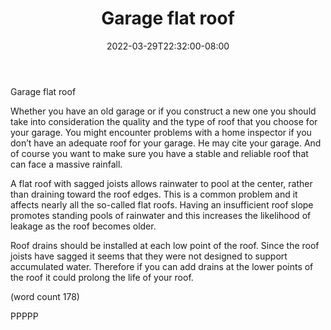 ﻿---
title: "Garage flat roof"
date: 2022-03-29T22:32:00-08:00
description: "Garage Remodeling Tips for Web Success"
featured_image: "/images/Garage Remodeling.jpg"
tags: ["Garage Remodeling"]
---

Garage flat roof


Whether you have an old garage or if you construct a new one you 
should take into consideration the quality and the type of roof that 
you choose for your garage. You might encounter problems with a 
home inspector if you don’t have an adequate roof for your garage. 
He may cite your garage. And of course you want to make sure you have 
a stable and reliable roof that can face a massive rainfall.

A flat roof with sagged joists allows rainwater to pool at the center, 
rather than draining toward the roof edges. This is a common 
problem and it affects nearly all the so-called flat roofs. Having an 
insufficient roof slope promotes standing pools of rainwater and 
this increases the likelihood of leakage as the roof becomes older. 

Roof drains should be installed at each low point of the roof. Since 
the roof joists have sagged it seems that they were not designed to 
support accumulated water. Therefore if you can add drains at the 
lower points of the roof it could prolong the life of your roof.

(word count 178)

PPPPP


